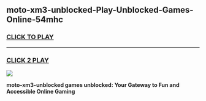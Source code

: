 
## moto-xm3-unblocked-Play-Unblocked-Games-Online-54mhc
<h3>
<a href="https://premium76.site?title=moto-xm3-unblocked&ref=25A">CLICK TO PLAY</a></h3>
<hr>

<h3>
<a href="https://premium76.site?title=moto-xm3-unblocked&ref=25A">CLICK 2 PLAY</a>
  
</h3>

<a href="https://premium76.site?title=moto-xm3-unblocked&ref=25A"><img src="https://clearcache.store/games.png"></a>


**moto-xm3-unblocked games unblocked: Your Gateway to Fun and Accessible Online Gaming**
